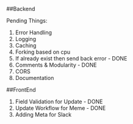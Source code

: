 ##Backend

Pending Things:
1. Error Handling
2. Logging
3. Caching
4. Forking based on cpu
5. If already exist then send back error - DONE
6. Comments  & Modularity - DONE
7. CORS
8. Documentation


##FrontEnd
1. Field Validation for Update - DONE
2. Update Workflow for Meme - DONE
3. Adding Meta for Slack